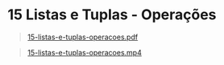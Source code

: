 # 15 Listas e Tuplas - Operações 

>[15-listas-e-tuplas-operacoes.pdf](/primeiro-periodo/pec/videoaulas-teoricas-slides/15/15-listas-e-tuplas-operacoes.pdf) 

>[15-listas-e-tuplas-operacoes.mp4](https://drive.google.com/file/d/1VZ6Rt4fvM1FI1LrqsWjIZq87z8fCanWX/view)
